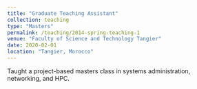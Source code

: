 ```yaml
---
title: "Graduate Teaching Assistant"
collection: teaching
type: "Masters"
permalink: /teaching/2014-spring-teaching-1
venue: "Faculty of Science and Technology Tangier"
date: 2020-02-01
location: "Tangier, Morocco"
---
```


Taught a project-based masters class in systems administration, networking, and HPC.
